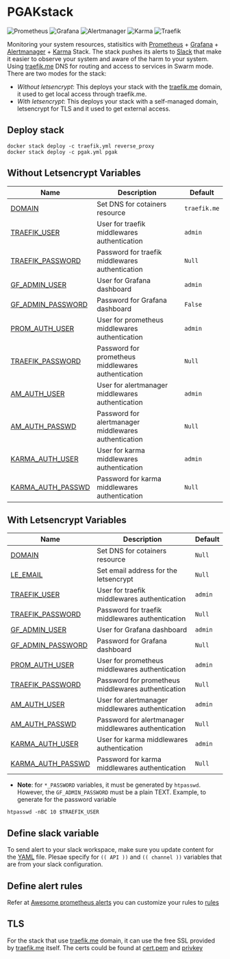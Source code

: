 # PGAKstack

![Prometheus](https://img.shields.io/badge/Prometheus-E6522C?style=for-the-badge&logo=Prometheus&logoColor=white)
![Grafana](https://img.shields.io/badge/grafana-%23F46800.svg?style=for-the-badge&logo=grafana&logoColor=white)
![Alertmanager](https://img.shields.io/badge/Alertmanager-CB2029?style=for-the-badge&logo=Prometheus&logoColor=white)
![Karma](https://img.shields.io/badge/-Karma-%23Clojure?style=for-the-badge&logo=Karma&logoColor=white)
![Traefik](https://img.shields.io/badge/Traefik-18BFFF?style=for-the-badge&logo=Traefik&logoColor=white)

Monitoring your system resources, statisitics with [Prometheus](prometheus.io) + [Grafana](grafana.org) + [Alertmanager](https://prometheus.io/docs/alerting/latest/alertmanager/) + [Karma](https://karma-dashboard.io/) Stack. The stack pushes its alerts to [Slack](https://slack.com/) that make it easier to observe your system and aware of the harm to your system. Using [traefik.me](traefik.me) DNS for routing and access to services in Swarm mode. There are two modes for the stack:

- *Without letsencrypt*: This deploys your stack with the [traefik.me](traefik.me) domain, it used to get local access through traefik.me.
- *With letsencrypt*: This deploys your stack with a self-managed domain, letsencrypt for TLS and it used to get external access.

## Deploy stack

```
docker stack deploy -c traefik.yml reverse_proxy
docker stack deploy -c pgak.yml pgak
```

## Without Letsencrypt Variables

| Name | Description | Default |
|------|-------------|---------|
|<a name="DOMAIN"></a> [DOMAIN](#) | Set DNS for cotainers resource | `traefik.me` |
|<a name="TRAEFIK_USER"></a> [TRAEFIK_USER](#) | User for traefik middlewares authentication  | `admin` |
|<a name="TRAEFIK_PASSWD"></a> [TRAEFIK_PASSWORD](#) | Password for traefik middlewares authentication  | `Null` |
|<a name="GF_ADMIN_USER"></a> [GF_ADMIN_USER](#) | User for Grafana dashboard  | `admin` |
|<a name="GF_ADMIN_PASSWORD"></a> [GF_ADMIN_PASSWORD](#) | Password for Grafana dashboard  | `False` |
|<a name="PROM_AUTH_USER"></a> [PROM_AUTH_USER](#) | User for prometheus middlewares authentication  | `admin` |
|<a name="PROM_AUTH_PASSWD"></a> [TRAEFIK_PASSWORD](#) | Password for prometheus middlewares authentication  | `Null` |
|<a name="AM_AUTH_USER"></a> [AM_AUTH_USER](#) | User for alertmanager middlewares authentication  | `admin` |
|<a name="AM_AUTH_PASSWD"></a> [AM_AUTH_PASSWD](#) | Password for alertmanager middlewares authentication  | `Null` |
|<a name="KARMA_AUTH_USER"></a> [KARMA_AUTH_USER](#) | User for karma middlewares authentication  | `admin` |
|<a name="KARMA_AUTH_PASSWD"></a> [KARMA_AUTH_PASSWD](#) | Password for karma middlewares authentication  | `Null` |

## With Letsencrypt Variables

| Name | Description | Default |
|------|-------------|---------|
|<a name="DOMAIN"></a> [DOMAIN](#) | Set DNS for cotainers resource | `Null` |
|<a name="LE_EMAIL"></a> [LE_EMAIL](#) | Set email address for the letsencrypt | `Null` |
|<a name="TRAEFIK_USER"></a> [TRAEFIK_USER](#) | User for traefik middlewares authentication  | `admin` |
|<a name="TRAEFIK_PASSWD"></a> [TRAEFIK_PASSWORD](#) | Password for traefik middlewares authentication  | `Null` |
|<a name="GF_ADMIN_USER"></a> [GF_ADMIN_USER](#) | User for Grafana dashboard  | `admin` |
|<a name="GF_ADMIN_PASSWORD"></a> [GF_ADMIN_PASSWORD](#) | Password for Grafana dashboard  | `Null` |
|<a name="PROM_AUTH_USER"></a> [PROM_AUTH_USER](#) | User for prometheus middlewares authentication  | `admin` |
|<a name="PROM_AUTH_PASSWD"></a> [TRAEFIK_PASSWORD](#) | Password for prometheus middlewares authentication  | `Null` |
|<a name="AM_AUTH_USER"></a> [AM_AUTH_USER](#) | User for alertmanager middlewares authentication  | `admin` |
|<a name="AM_AUTH_PASSWD"></a> [AM_AUTH_PASSWD](#) | Password for alertmanager middlewares authentication  | `Null` |
|<a name="KARMA_AUTH_USER"></a> [KARMA_AUTH_USER](#) | User for karma middlewares authentication  | `admin` |
|<a name="KARMA_AUTH_PASSWD"></a> [KARMA_AUTH_PASSWD](#) | Password for karma middlewares authentication  | `Null` |


* **Note**: for `*_PASSWORD` variables, it must be generated by `htpasswd`. However, the `GF_ADMIN_PASSWORD` must be a plain TEXT. Example, to generate for the password variable

```
htpasswd -nBC 10 $TRAEFIK_USER
```

## Define slack variable
To send alert to your slack workspace, make sure you update content for the [YAML](/alertmanager/config.yml) file. Plesae specify for `(( API ))` and `(( channel ))` variables that are from your slack configuration.

## Define alert rules
Refer at [Awesome prometheus alerts](https://awesome-prometheus-alerts.grep.to/) you can customize your rules to [rules](/prometheus/rules.yml)

## TLS
For the stack that use [traefik.me](traefik.me) domain, it can use the free SSL provided by [traefik.me](traefik.me) itself. The certs could be found at [cert.pem](http://traefik.me/cert.pem) and [privkey](http://traefik.me/privkey.pem)